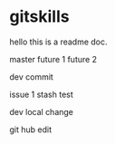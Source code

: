 # gitskills

hello this is a readme doc.

master
future 1
future 2

dev commit

issue 1
stash test

dev local change

git hub edit
